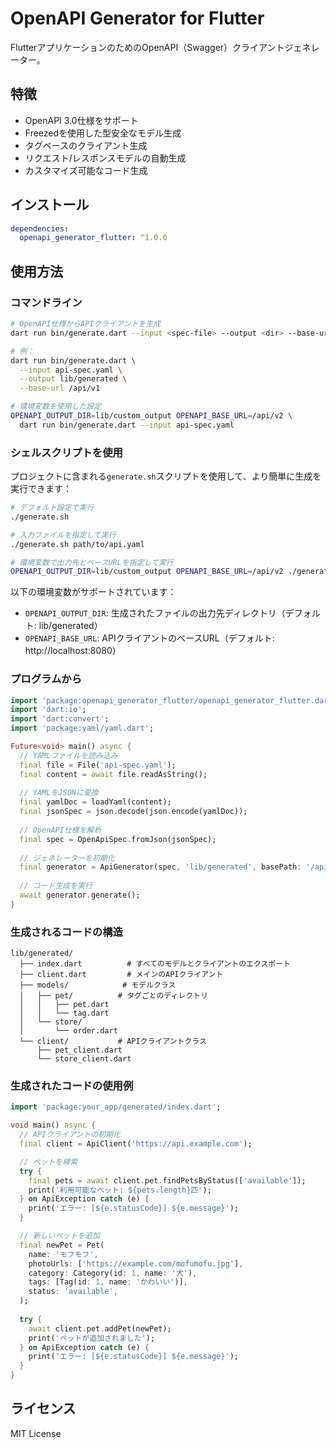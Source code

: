 # OpenAPI Generator for Flutter

FlutterアプリケーションのためのOpenAPI（Swagger）クライアントジェネレーター。

## 特徴

- OpenAPI 3.0仕様をサポート
- Freezedを使用した型安全なモデル生成
- タグベースのクライアント生成
- リクエスト/レスポンスモデルの自動生成
- カスタマイズ可能なコード生成

## インストール

```yaml
dependencies:
  openapi_generator_flutter: ^1.0.0
```

## 使用方法

### コマンドライン

```bash
# OpenAPI仕様からAPIクライアントを生成
dart run bin/generate.dart --input <spec-file> --output <dir> --base-url <url>

# 例：
dart run bin/generate.dart \
  --input api-spec.yaml \
  --output lib/generated \
  --base-url /api/v1

# 環境変数を使用した設定
OPENAPI_OUTPUT_DIR=lib/custom_output OPENAPI_BASE_URL=/api/v2 \
  dart run bin/generate.dart --input api-spec.yaml
```

### シェルスクリプトを使用

プロジェクトに含まれる`generate.sh`スクリプトを使用して、より簡単に生成を実行できます：

```bash
# デフォルト設定で実行
./generate.sh

# 入力ファイルを指定して実行
./generate.sh path/to/api.yaml

# 環境変数で出力先とベースURLを指定して実行
OPENAPI_OUTPUT_DIR=lib/custom_output OPENAPI_BASE_URL=/api/v2 ./generate.sh
```

以下の環境変数がサポートされています：

- `OPENAPI_OUTPUT_DIR`: 生成されたファイルの出力先ディレクトリ（デフォルト: lib/generated）
- `OPENAPI_BASE_URL`: APIクライアントのベースURL（デフォルト: http://localhost:8080）

### プログラムから

```dart
import 'package:openapi_generator_flutter/openapi_generator_flutter.dart';
import 'dart:io';
import 'dart:convert';
import 'package:yaml/yaml.dart';

Future<void> main() async {
  // YAMLファイルを読み込み
  final file = File('api-spec.yaml');
  final content = await file.readAsString();
  
  // YAMLをJSONに変換
  final yamlDoc = loadYaml(content);
  final jsonSpec = json.decode(json.encode(yamlDoc));
  
  // OpenAPI仕様を解析
  final spec = OpenApiSpec.fromJson(jsonSpec);
  
  // ジェネレーターを初期化
  final generator = ApiGenerator(spec, 'lib/generated', basePath: '/api/v1');
  
  // コード生成を実行
  await generator.generate();
}
```

### 生成されるコードの構造

```
lib/generated/
  ├── index.dart          # すべてのモデルとクライアントのエクスポート
  ├── client.dart         # メインのAPIクライアント
  ├── models/            # モデルクラス
  │   ├── pet/          # タグごとのディレクトリ
  │   │   ├── pet.dart
  │   │   └── tag.dart
  │   └── store/
  │       └── order.dart
  └── client/           # APIクライアントクラス
      ├── pet_client.dart
      └── store_client.dart
```

### 生成されたコードの使用例

```dart
import 'package:your_app/generated/index.dart';

void main() async {
  // APIクライアントの初期化
  final client = ApiClient('https://api.example.com');

  // ペットを検索
  try {
    final pets = await client.pet.findPetsByStatus(['available']);
    print('利用可能なペット: ${pets.length}匹');
  } on ApiException catch (e) {
    print('エラー: [${e.statusCode}] ${e.message}');
  }

  // 新しいペットを追加
  final newPet = Pet(
    name: 'モフモフ',
    photoUrls: ['https://example.com/mofumofu.jpg'],
    category: Category(id: 1, name: '犬'),
    tags: [Tag(id: 1, name: 'かわいい')],
    status: 'available',
  );
  
  try {
    await client.pet.addPet(newPet);
    print('ペットが追加されました');
  } on ApiException catch (e) {
    print('エラー: [${e.statusCode}] ${e.message}');
  }
}
```

## ライセンス

MIT License
